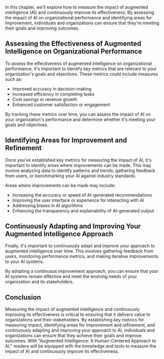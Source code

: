 
In this chapter, we'll explore how to measure the impact of augmented intelligence (AI) and continuously improve its effectiveness. By assessing the impact of AI on organizational performance and identifying areas for improvement, individuals and organizations can ensure that they're meeting their goals and improving outcomes.

Assessing the Effectiveness of Augmented Intelligence on Organizational Performance
-----------------------------------------------------------------------------------

To assess the effectiveness of augmented intelligence on organizational performance, it's important to identify key metrics that are relevant to your organization's goals and objectives. These metrics could include measures such as:

* Improved accuracy in decision-making
* Increased efficiency in completing tasks
* Cost savings or revenue growth
* Enhanced customer satisfaction or engagement

By tracking these metrics over time, you can assess the impact of AI on your organization's performance and determine whether it's meeting your goals and objectives.

Identifying Areas for Improvement and Refinement
------------------------------------------------

Once you've established key metrics for measuring the impact of AI, it's important to identify areas where improvements can be made. This may involve analyzing data to identify patterns and trends, gathering feedback from users, or benchmarking your AI against industry standards.

Areas where improvements can be made may include:

* Increasing the accuracy or speed of AI-generated recommendations
* Improving the user interface or experience for interacting with AI
* Addressing biases in AI algorithms
* Enhancing the transparency and explainability of AI-generated output

Continuously Adapting and Improving Your Augmented Intelligence Approach
------------------------------------------------------------------------

Finally, it's important to continuously adapt and improve your approach to augmented intelligence over time. This involves gathering feedback from users, monitoring performance metrics, and making iterative improvements to your AI systems.

By adopting a continuous improvement approach, you can ensure that your AI systems remain effective and meet the evolving needs of your organization and its stakeholders.

Conclusion
----------

Measuring the impact of augmented intelligence and continuously improving its effectiveness is critical to ensuring that it delivers value to organizations and their stakeholders. By establishing key metrics for measuring impact, identifying areas for improvement and refinement, and continuously adapting and improving your approach to AI, individuals and organizations can ensure that they achieve their goals and improve outcomes. With "Augmented Intelligence: A Human-Centered Approach to AI," readers will be equipped with the knowledge and tools to measure the impact of AI and continuously improve its effectiveness.
